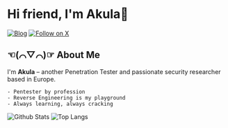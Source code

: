 #  Hi friend, I'm Akula🦈
[![Blog](https://img.shields.io/badge/blog-visit-red)](https://blog.goldsec.de)
[![Follow on X](https://img.shields.io/twitter/follow/Gl4d?label=follow&style=social)](https://x.com/vxAkula)

## ☜(⌒▽⌒)☞ About Me

I'm **Akula** – another Penetration Tester and passionate security researcher based in Europe.

```MD
- Pentester by profession
- Reverse Engineering is my playground
- Always learning, always cracking
```
![Github Stats](https://github-readme-stats.vercel.app/api?username=vxakula&show_icons=true&theme=radical) 
![Top Langs](https://github-readme-stats.vercel.app/api/top-langs/?username=vxakula&hide=TeX&layout=compact&theme=radical&cache_seconds=3600)
